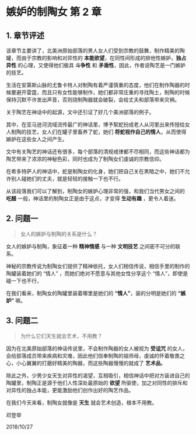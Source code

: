 # 嫉妒的制陶女 第 2 章

## 1. 章节评述

该章节主要讲了，北美洲原始部落的男人女人们受到宗教的鼓舞，制作精美的陶罐，而由于宗教的影响和对异性的 **本能欲望**，在同性间形成的排他性嫉妒，**独占异性** 的心理，又使得他们极具 **斗争性** 和 **矛盾性**，因此，作者说陶艺是一门嫉妒的技艺。

生活在安第斯山脉的尤鲁卡特人对制陶有着严谨慎重的态度，他们在制作陶器的时候要避开雷霆，而且只有女性能够制作，她们都非常庄重的寻找陶土，制陶的时候保持沉默不许发出声音，否则烧制陶器就会破裂，会给丈夫和部落带来灾祸。

关于陶艺在神话中的起源，文中还引证了好几个美洲部落的例子。

其中，在亚马逊河流域流传最广的神话里，博予絮蛇扮成老人从河里出来传授给女人制陶的技艺，女人们在罐子里畜养了蛇，她们 **将蛇视作自己的情人**，从而使得嫉妒在这些女人之间产生。

文中有关陶艺的神话还有很多，每个部落的清规戒律都不尽相同，而这些神话都为陶艺带来了浓浓的神秘色彩，同时也成为了制陶女们虔诚的宗教信仰。

在希多特萨人的神话中，蛇是制陶女的化身，她们把自己关在黑暗之中，她们不允许别人碰她们的丈夫，就是轻轻的接触一下也不行。

从该段落我们可以了解到，制陶女的嫉妒心理非常的强，和我们当代男女之间的 **吃醋** 一般，神话里的制陶女正是由于这点，才变得 **生动有趣** ，更令人着迷。

## 2. 问题一

> 女人的嫉妒与制陶的关系是什么？

女人的嫉妒与制陶，象征着一种 **精神情感** 与一种 **文明技艺** 之间密不可分的联系。

神秘的宗教传说为制陶女们提供了精神依托，女人们相信传说，相信手里的制作的陶罐装着她们的 “情人” ，而她们绝对不愿意与其他女性分享这个 “情人”，即使是碰一下也不行，

在我们看来，制陶女的陶罐里装着哪里是她们的 **“情人”**，装的分明是她们的 **“嫉妒”** 嘛。

## 3. 问题二

> 为什么它们天生就会艺术，不用教？

因为在北美原始部落的神话传说里，不会制作陶器的女人被视为 **受诅咒** 的女人，会给部落成员带来疾病和灾难，因此他们信奉制陶的祖师母，虔诚的怀着敬畏之心，小心翼翼的打磨好精美的陶器，而这些陶器慢慢的就成了 **艺术品**。

除此之外，少男少女天生对异性的渴望，互相吸引，相信神话中把对方装进自己的陶罐里，制陶正是源于他们人性深处最原始的 **欲望** 所驱使，加之对同性的排斥和对异性的独占本能，更能激励他们创作出好的陶艺作品。

在我们今天来看，制陶女就像是 **天生** 就会艺术创造，根本不用教。

邓登举

2018/10/27